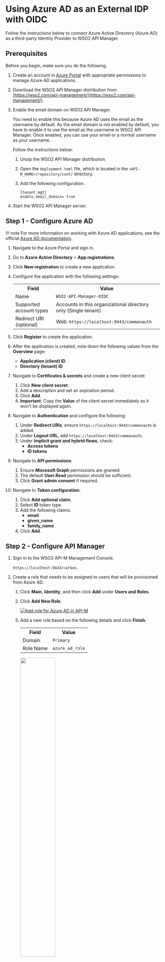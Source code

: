 # Using Azure AD as an External IDP with OIDC

Follow the instructions below to connect Azure Active Directory (Azure AD) as a third-party Identity Provider to WSO2 API Manager.

## Prerequisites

Before you begin, make sure you do the following.

1. Create an account in [Azure Portal](https://portal.azure.com/) with appropriate permissions to manage Azure AD applications.
2. Download the WSO2 API Manager distribution from [https://wso2.com/api-management/](https://wso2.com/api-management/).
3. Enable the email domain on WSO2 API Manager.

     You need to enable this because Azure AD uses the email as the username by default. As the email domain is not enabled by default, you have to enable it to use the email as the username in WSO2 API Manager. Once enabled, you can use your email or a normal username as your username.

     Follow the instructions below:

     1. Unzip the WSO2 API Manager distribution.
     2. Open the `deployment.toml` file, which is located in the `<API-M_HOME>/repository/conf/` directory. 
     3. Add the following configuration.

        ```
        [tenant_mgt]
        enable_email_domain= true
        ```

4. Start the WSO2 API Manager server.

## Step 1 - Configure Azure AD

!!! note
    For more information on working with Azure AD applications, see the official [Azure AD documentation](https://docs.microsoft.com/en-us/azure/active-directory/).

1. Navigate to the Azure Portal and sign in.

2. Go to **Azure Active Directory** > **App registrations**.

3. Click **New registration** to create a new application.

4. Configure the application with the following settings:

    <table>
      <tr>
      <th><b>Field</b></th>
      <th><b>Value</b></th>
      </tr>
      <tr>
      <td>Name</td>
      <td><code>WSO2-API-Manager-OIDC</code></td>
      </tr>
      <tr>
      <td>Supported account types</td>
      <td>Accounts in this organizational directory only (Single tenant)</td>
      </tr>
      <tr>
      <td>Redirect URI (optional)</td>
      <td>Web: <code>https://localhost:9443/commonauth</code></td>
      </tr>
    </table>

5. Click **Register** to create the application.

6. After the application is created, note down the following values from the **Overview** page:
   - **Application (client) ID**
   - **Directory (tenant) ID**

7. Navigate to **Certificates & secrets** and create a new client secret:
   1. Click **New client secret**.
   2. Add a description and set an expiration period.
   3. Click **Add**.
   4. **Important**: Copy the **Value** of the client secret immediately as it won't be displayed again.

8. Navigate to **Authentication** and configure the following:
   1. Under **Redirect URIs**, ensure `https://localhost:9443/commonauth` is added.
   2. Under **Logout URL**, add `https://localhost:9443/commonauth`.
   3. Under **Implicit grant and hybrid flows**, check:
      - **Access tokens**
      - **ID tokens**

9. Navigate to **API permissions**:
   1. Ensure **Microsoft Graph** permissions are granted.
   2. The default **User.Read** permission should be sufficient.
   3. Click **Grant admin consent** if required.

10. Navigate to **Token configuration**:
    1. Click **Add optional claim**.
    2. Select **ID** token type.
    3. Add the following claims:
       - **email**
       - **given_name**
       - **family_name**
    4. Click **Add**.

## Step 2 - Configure API Manager

1. Sign in to the WSO2 API-M Management Console.

     `https://localhost:9443/carbon`.

2. Create a role that needs to be assigned to users that will be provisioned from Azure AD. 

    1. Click **Main**, **Identity**, and then click **Add** under **Users and Roles**.
    
    2. Click **Add New Role**.

         [![Add role for Azure AD in API-M]({{base_path}}/assets/img/learn/azure-ad-apim-add-role.png)]({{base_path}}/assets/img/learn/azure-ad-apim-add-role.png)
   
    3.  Add a new role based on the following details and click **Finish**.

         <table>
         <tr>
         <th><b>Field</b></th>
         <th><b>Value</b></th>
         </tr>
         <tr>
         <td>Domain</td>
         <td><code>Primary</code></td>
         </tr>
         <tr>
         <td>Role Name</td>
         <td><code>azure_ad_role</code></td>
         </tr>
         </table>
         
         <a href="{{base_path}}/assets/img/learn/azure-ad-apim-add-role-name.png"><img src="{{base_path}}/assets/img/learn/azure-ad-apim-add-role-name.png" width="50%"/></a>

3. Add scope mapping via the WSO2 API Manager Admin Portal.

    1. Sign in to the WSO2 API Manager Admin Portal.
    
         `https://localhost:9443/admin`
         
    2. Click **Settings** and then click **Scope Assignments**.

         [![Scope Assignments menu]({{base_path}}/assets/img/learn/scope-assignment-menu.png){:style="width:28%"}]({{base_path}}/assets/img/learn/scope-assignment-menu.png) 

    3. Click **Add Scope Mappings**.
     
         [![Azure AD API-M role permission mapping]({{base_path}}/assets/img/learn/azure-ad-apim-role-pemission-mapping-admin-ui.png)]({{base_path}}/assets/img/learn/azure-ad-apim-role-pemission-mapping-admin-ui.png) 
    
    4. Enter `azure_ad_role` as the role name and click **Next**.

         [![Edit Azure AD API-M role permission mapping]({{base_path}}/assets/img/learn/azure-ad-apim-role-permission-mapping-admin-ui-edit1.png)]({{base_path}}/assets/img/learn/azure-ad-apim-role-permission-mapping-admin-ui-edit1.png) 

    5. Go to **Select permissions**, click  **Custom permissions**, and start assigning the permissions as shown below. 
    
         These permissions will allow a user having the `azure_ad_role` to log in to the Publisher and the Developer Portal.

         <table>
         <tr>
         <th><b>Hierarchy</b></th>
         <th><b>Permissions</b></th>
         </tr>
         <tr>
         <td><b>admin</b></td>
         <td>
         <ul>
         <li>
         Retrieve and publish Monetization related usage records</br>
         <code>apim:monetization_usage_publish</code>
         </li>
         </ul>
         </td>
         </tr>
         <tr>
         <td><b>publisher</b></td>
         <td>
         <ul>
         <li>
         Manage all API related operations</br>
         <code>apim:api_manage</code>
         </li>
         <li>
         View common operation policies</br>
         <code>apim:common_operation_policy_view</code>
         </li>
         <li>
         Manage all Subscription related operations</br>
         <code>apim:subscription_manage</code>
         </li>
         <li>
         View, Retrieve API list</br>
         <code>apim:api_list_view</code>
         </li>
         <li>
         Add, Update and Delete common operation policies</br>
         <code>apim:common_operation_policy_manage</code>
         </li>
         <li>
         Create threat protection policies</br>
         <code>apim:threat_protection_policy_create</code>
         </li>
         <li>
         Update and delete mediation policies</br>
         <code>apim:mediation_policy_manage</code>
         </li>
         <li>
         Update and delete backend endpoint certificates</br>
         <code>apim:ep_certificates_update</code>
         </li>
         <li>
         View backend endpoint certificates</br>
         <code>apim:ep_certificates_view</code>
         </li>
         <li>
         Publish API</br>
         <code>apim:api_publish</code>
         </li>
         <li>
         Update and delete client certificates</br>
         <code>apim:client_certificates_update</code>
         </li>
         <li>
         View, Retrieve API definition</br>
         <code>apim:api_definition_view</code>
         </li>
         <li>
         Generate Internal Key</br>
         <code>apim:api_generate_key</code>
         </li>
         <li>
         View API</br>
         <code>apim:api_view</code>
         </li>
         <li>
         Create mediation policies</br>
         <code>apim:mediation_policy_create</code>
         </li>
         <li>
         Get/ subscribe/ configure publisher alerts</br>
         <code>apim:pub_alert_manage</code>
         </li>
         <li>
         Create, update and delete API documents</br>
         <code>apim:document_manage</code>
         </li>
         <li>
         View, create, update and remove endpoint certificates</br>
         <code>apim:ep_certificates_manage</code>
         </li>
         <li>
         Read permission to comments</br>
         <code>apim:comment_view</code>
         </li>
         <li>
         Write permission to comments</br>
         <code>apim:comment_write</code>
         </li>
         <li>
         View, update and delete throttling policies</br>
         <code>apim:tier_manage</code>
         </li>
         <li>
         Read and Write comments</br>
         <code>apim:comment_manage</code>
         </li>
         <li>
         View throttling policies</br>
         <code>apim:tier_view</code>
         </li>
         <li>
         Create API documents</br>
         <code>apim:document_create</code>
         </li>
         <li>
         Update and delete threat protection policies</br>
         <code>apim:threat_protection_policy_manage</code>
         </li>
         <li>
         View Subscription</br>
         <code>apim:subscription_view</code>
         </li>
         <li>
         Create API</br>
         <code>apim:api_create</code>
         </li>
         <li>
         Add client certificates</br>
         <code>apim:client_certificates_add</code>
         </li>
         <li>
         Delete API</br>
         <code>apim:api_delete</code>
         </li>
         <li>
         View client certificates</br>
         <code>apim:client_certificates_view</code>
         </li>
         <li>
         Retrieve store settings</br>
         <code>apim:publisher_settings</code>
         </li>
         <li>
         Block Subscription</br>
         <code>apim:subscription_block</code>
         </li>
         <li>
         View mediation policies</br>
         <code>apim:mediation_policy_view</code>
         </li>
         <li>
         View, create, update and remove client certificates</br>
         <code>apim:client_certificates_manage</code>
         </li>
         <li>
         Add backend endpoint certificates</br>
         <code>apim:ep_certificates_add</code>
         </li>
         <li>
         View, create, update and remove API specific mediation policies</br>
         <code>apim:api_mediation_policy_manage</code>
         </li>
         </ul>
         </td>
         </tr>
         <tr>
         <td><b>devportal</b></td>
         <td>
         <ul>
         <li>
         Retrieve, Manage and Import, Export applications</br>
         <code>apim:app_manage</code>
         </li>
         <li>
         Retrieve Developer Portal settings</br>
         <code>apim:store_settings</code>
         </li>
         <li>
         Retrieve, subscribe and configure Developer Portal alert types</br>
         <code>apim:sub_alert_manage</code>
         </li>
         <li>
         Generate API Keys</br>
         <code>apim:api_key</code>
         </li>
         <li>
         Retrieve, Manage subscriptions</br>
         <code>apim:sub_manage</code>
         </li>
         <li>
         Subscribe API</br>
         <code>apim:subscribe</code>
         </li>
         </ul>
         </td>
         </tr>
         </table>

        [![Azure AD API-M role permission mapping]({{base_path}}/assets/img/learn/azure-ad-apim-role-permission-mapping-admin-ui-edit2.png)]({{base_path}}/assets/img/learn/azure-ad-apim-role-permission-mapping-admin-ui-edit2.png)

    6. Click **Save** to save your changes.

4. Add an Identity Provider.

     1. Sign in to the WSO2 API-M Management Console.
     
         `https://localhost:9443/carbon`. 
     
     2. Click **Main** and then click **Add** under  **Identity Providers**. 
     
     3. Enter the Identity Provider's Name as `Azure-AD-IDP`.

         [![Add an IDP for Azure AD OIDC]({{base_path}}/assets/img/learn/azure-ad-oidc-add-idp.png)]({{base_path}}/assets/img/learn/azure-ad-oidc-add-idp.png) 

     4. Expand **Federated Authenticators** -> **OAuth2/OpenID Connect Configuration** and add the following details.
        
        [![API-M IDP OIDC details]({{base_path}}/assets/img/learn/azure-ad-apim-idp-oidc-details.png)]({{base_path}}/assets/img/learn/azure-ad-apim-idp-oidc-details.png)

        <table>
        <colgroup>
            <col />
            <col />
            <col />
        </colgroup>
        <tbody>
            <tr>
                <th colspan="2"><b>Field</b></th>
                <th><b>Sample value</b></th>
            </tr>
            <tr>
                <td colspan="2">Enable OAuth2/OpenIDConnect</td>
                <td>True</td>
            </tr>
            <tr>
                <td colspan="2">Client ID</td>
                <td>The Application (client) ID from the Azure AD application</td>
            </tr>
            <tr>
                <td colspan="2">Client Secret</td>
                <td>The client secret value from the Azure AD application</td>
            </tr>
            <tr>
                <td colspan="2">Authorization Endpoint URL</td>
                <td><code>https://login.microsoftonline.com/{tenant-id}/oauth2/v2.0/authorize</code></td>
            </tr>
            <tr>
                <td colspan="2">Token Endpoint URL</td>
                <td><code>https://login.microsoftonline.com/{tenant-id}/oauth2/v2.0/token</code></td>
            </tr>
            <tr>
                <td colspan="2">Callback URL</td>
                <td>
                    <code>https://localhost:9443/commonauth</code>
                </td>
            </tr>
            <tr>
                <td colspan="2">Userinfo Endpoint URL</td>
                <td>
                    <code>https://graph.microsoft.com/oidc/userinfo</code>
                </td>
            </tr>
            <tr>
                <td colspan="2">Logout Endpoint URL</td>
                <td>
                    <code>https://login.microsoftonline.com/{tenant-id}/oauth2/v2.0/logout</code>
                </td>
            </tr>
            <tr>
                <td colspan="2">Additional Query Parameters</td>
                <td>
                    <code>scope=openid profile email</code>
                </td>
            </tr>
        </tbody>
        </table>

        !!! note
            Replace `{tenant-id}` in the URLs above with your Azure AD tenant ID that you noted down earlier.

     5. Expand **Claim Configuration** -> **Basic Claim Configuration**. 
     
         Add the claim configurations as shown in the image below.
         
         [![Azure AD API-M IDP claims details]({{base_path}}/assets/img/learn/azure-ad-apim-idp-claims-details.png)]({{base_path}}/assets/img/learn/azure-ad-apim-idp-claims-details.png) 

        Configure the following claim mappings:

        <table>
        <tr>
        <th><b>Claim URI</b></th>
        <th><b>Local Claim</b></th>
        </tr>
        <tr>
        <td>email</td>
        <td>http://wso2.org/claims/emailaddress</td>
        </tr>
        <tr>
        <td>given_name</td>
        <td>http://wso2.org/claims/givenname</td>
        </tr>
        <tr>
        <td>family_name</td>
        <td>http://wso2.org/claims/lastname</td>
        </tr>
        <tr>
        <td>email</td>
        <td>http://wso2.org/claims/username</td>
        </tr>
        </table>

     6. Expand **Role configuration** and add `azure_ad_role` as shown below. 
     
         Since Azure AD doesn't provide role information by default in basic claims, we'll assign the `azure_ad_role` to all federated users. For more advanced role mapping, you would need to configure custom claims in Azure AD.

        <a href="{{base_path}}/assets/img/learn/azure-ad-apim-role-oidc-role-mapping.png"><img src="{{base_path}}/assets/img/learn/azure-ad-apim-role-oidc-role-mapping.png"/></a>

     7. Enable **Just-in-Time Provisioning** for the user to be saved in the API Manager user store.

         <a href="{{base_path}}/assets/img/learn/azure-ad-apim-role-oidc-jit.png"><img src="{{base_path}}/assets/img/learn/azure-ad-apim-role-oidc-jit.png" width="600"/></a>

    !!! info
        When Just-In-Time Provisioning is enabled, the user details will be saved in the API Manager user store. User profile details will be updated via the federation following each login event. To preserve the user profile details without any changes, you need to enable `SystemRolesRetainedProvisionHandler`.
        
        Add the following to the `<API-M_HOME>/repository/conf/deployment.toml` file and restart the server.

        ```
        [authentication.framework.extensions]
        provisioning_handler = "org.wso2.carbon.identity.application.authentication.framework.handler.provisioning.impl.SystemRolesRetainedProvisionHandler"
        ```

5. Update the Service Providers.

    1. Click **Service Providers** -> **List** in the WSO2 API-M Management Console.
        
        There are two service providers available by default; `apim_publisher` and `apim_devportal`. 
        
    2. Click **Edit** to edit `apim_publisher`.

        !!! warning
            You need to have signed in to the Developer Portal and Publisher at least once for the two service providers to appear, as it is created during the first sign in.

        [![Azure AD API-M role OIDC SP]({{base_path}}/assets/img/learn/azure-ad-apim-role-oidc-sp.png)]({{base_path}}/assets/img/learn/azure-ad-apim-role-oidc-sp.png)

    3. Expand **Local & Outbound Authentication Configuration** under **Federated Authentication** and select the identity provider you created (`Azure-AD-IDP`).

         [![Azure AD API-M role OIDC SP outbound]({{base_path}}/assets/img/learn/azure-ad-apim-role-oidc-sp-outbound.png)]({{base_path}}/assets/img/learn/azure-ad-apim-role-oidc-sp-outbound.png)
    
    4. Repeat the latter mentioned two steps for `apim_devportal`.

         Now you will be able to Sign in to the Publisher and Developer Portal using Azure AD.

         [![Azure AD API-M login]({{base_path}}/assets/img/learn/azure-ad-login.png){: style="width:30%"}]({{base_path}}/assets/img/learn/azure-ad-login.png)

## Advanced Configuration

### Custom Role Mapping

If you need to map specific Azure AD groups or roles to WSO2 API Manager roles, you can configure custom claims in Azure AD:

1. In Azure AD, navigate to **Enterprise applications** > **Your Application** > **Single sign-on**.
2. In the **User Attributes & Claims** section, add a new claim for groups:
   - **Name**: `groups`
   - **Source**: Groups assigned to the user
3. Update the WSO2 API Manager claim configuration to include the groups claim.
4. Configure role mappings based on the group claims received from Azure AD.

### Troubleshooting

1. **Login fails**: Verify that all URLs are correctly configured and accessible.
2. **Claims not received**: Check that optional claims are properly configured in Azure AD.
3. **Role assignment issues**: Ensure that the role mappings are correctly configured in both Azure AD and WSO2 API Manager.

For more detailed troubleshooting, check the WSO2 API Manager logs at `<API-M_HOME>/repository/logs/`.